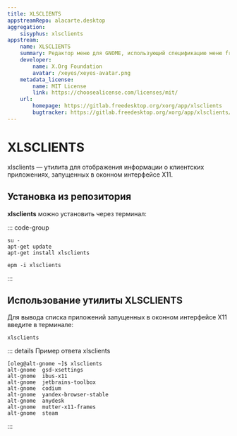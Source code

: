 ```yaml
---
title: XLSCLIENTS
appstreamRepo: alacarte.desktop
aggregation:
    sisyphus: xlsclients
appstream:
    name: XLSCLIENTS
    summary: Редактор меню для GNOME, использующий спецификацию меню freedesktop.org.
    developer:
        name: X.Org Foundation
        avatar: /xeyes/xeyes-avatar.png
    metadata_license:
        name: MIT License
        link: https://choosealicense.com/licenses/mit/
    url:
        homepage: https://gitlab.freedesktop.org/xorg/app/xlsclients
        bugtracker: https://gitlab.freedesktop.org/xorg/app/xlsclients/issues
---
```


# XLSCLIENTS

xlsclients — утилита для отображения информации о клиентских приложениях, запущенных в оконном интерфейсе X11.

## Установка из репозитория

**xlsclients** можно установить через терминал:

::: code-group

```shell[apt-get]
su -
apt-get update
apt-get install xlsclients
```

```shell[epm]
epm -i xlsclients
```

:::

## Использование утилиты XLSCLIENTS

Для вывода списка приложений запущенных в оконном интерфейсе X11 введите в терминале:

```shell
xlsclients
```

::: details Пример ответа xlsclients

```shell
[oleg@alt-gnome ~]$ xlsclients
alt-gnome  gsd-xsettings
alt-gnome  ibus-x11
alt-gnome  jetbrains-toolbox
alt-gnome  codium
alt-gnome  yandex-browser-stable
alt-gnome  anydesk
alt-gnome  mutter-x11-frames
alt-gnome  steam
```

:::
